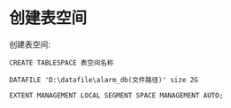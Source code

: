 # 创建表空间

创建表空间:

```oracle
CREATE TABLESPACE 表空间名称 

DATAFILE 'D:\datafile\alarm_db(文件路径)' size 2G 

EXTENT MANAGEMENT LOCAL SEGMENT SPACE MANAGEMENT AUTO; 
```